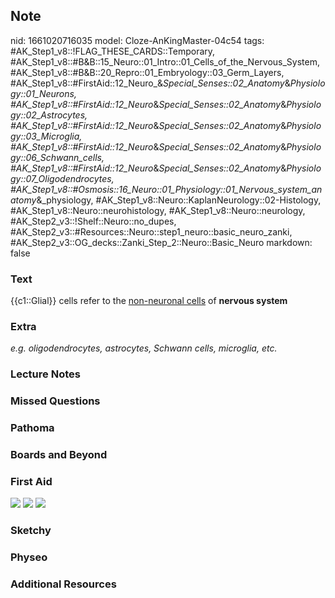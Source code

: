 ## Note
nid: 1661020716035
model: Cloze-AnKingMaster-04c54
tags: #AK_Step1_v8::!FLAG_THESE_CARDS::Temporary, #AK_Step1_v8::#B&B::15_Neuro::01_Intro::01_Cells_of_the_Nervous_System, #AK_Step1_v8::#B&B::20_Repro::01_Embryology::03_Germ_Layers, #AK_Step1_v8::#FirstAid::12_Neuro_&_Special_Senses::02_Anatomy_&_Physiology::01_Neurons, #AK_Step1_v8::#FirstAid::12_Neuro_&_Special_Senses::02_Anatomy_&_Physiology::02_Astrocytes, #AK_Step1_v8::#FirstAid::12_Neuro_&_Special_Senses::02_Anatomy_&_Physiology::03_Microglia, #AK_Step1_v8::#FirstAid::12_Neuro_&_Special_Senses::02_Anatomy_&_Physiology::06_Schwann_cells, #AK_Step1_v8::#FirstAid::12_Neuro_&_Special_Senses::02_Anatomy_&_Physiology::07_Oligodendrocytes, #AK_Step1_v8::#Osmosis::16_Neuro::01_Physiology::01_Nervous_system_anatomy_&_physiology, #AK_Step1_v8::Neuro::KaplanNeurology::02-Histology, #AK_Step1_v8::Neuro::neurohistology, #AK_Step1_v8::Neuro::neurology, #AK_Step2_v3::!Shelf::Neuro::no_dupes, #AK_Step2_v3::#Resources::Neuro::step1_neuro::basic_neuro_zanki, #AK_Step2_v3::OG_decks::Zanki_Step_2::Neuro::Basic_Neuro
markdown: false

### Text
<div>
  {{c1::Glial}} cells refer to the <u>non-neuronal cells</u> of
  <b>nervous system</b>
</div>

### Extra
<i>e.g. oligodendrocytes, astrocytes, Schwann cells, microglia,
etc.</i>

### Lecture Notes


### Missed Questions


### Pathoma


### Boards and Beyond


### First Aid
<img src="tmpklvUs_.png"> <img src="tmpSlDXY3.png"> <img src= 
"tmpYjvCIi.png">

### Sketchy


### Physeo


### Additional Resources

